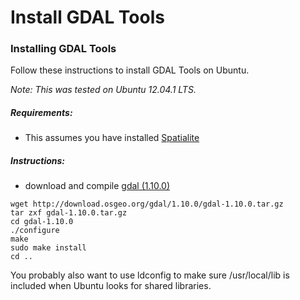 Install GDAL Tools
===============================================================





### Installing GDAL Tools

Follow these instructions to install GDAL Tools on Ubuntu.


*Note: This was tested on Ubuntu 12.04.1 LTS.*

##### Requirements:

-   This assumes you have installed [Spatialite](../Install+GDAL+Tools)

##### Instructions:

-   download and compile [gdal     (1.10.0)](http://download.osgeo.org/gdal/1.10.0/gdal-1.10.0.tar.gz)


```
wget http://download.osgeo.org/gdal/1.10.0/gdal-1.10.0.tar.gz
tar zxf gdal-1.10.0.tar.gz
cd gdal-1.10.0
./configure
make
sudo make install
cd ..
```

You probably also want to use ldconfig to make sure /usr/local/lib is
included when Ubuntu looks for shared libraries.


</div>

